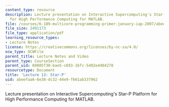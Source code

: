 ```yaml
---
content_type: resource
description: Lecture presentation on Interactive Supercomputing's Star-P Platform
  for High Performance Computing for MATLAB.
file: /courses/6-189-multicore-programming-primer-january-iap-2007/abeefaa66e38dc3244e9f661ab337962_lec13starp.pdf
file_size: 2491173
file_type: application/pdf
learning_resource_types:
- Lecture Notes
license: https://creativecommons.org/licenses/by-nc-sa/4.0/
ocw_type: OCWFile
parent_title: Lecture Notes and Video
parent_type: CourseSection
parent_uid: 69885f30-bae5-c693-16fc-5492e4404278
resourcetype: Document
title: 'Lecture 13: Star-P'
uid: abeefaa6-6e38-dc32-44e9-f661ab337962
---
```

Lecture presentation on Interactive Supercomputing's Star-P Platform for High Performance Computing for MATLAB.